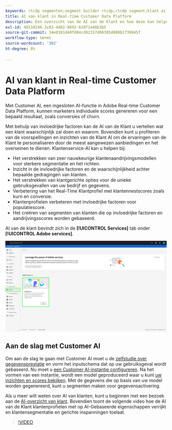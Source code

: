 ```yaml
---
keywords: rtcdp segmenten;segment builder rtcdp;rtcdp segment;klant ai rtcdp
title: AI van klant in Real-time Customer Data Platform
description: Een overzicht van de AI van de Klant en hoe deze kan helpen bij het genereren van scores voor specifieke resultaten zoals conversies of churn.
exl-id: 40210196-3c02-4d82-8692-628f2a46b3b5
source-git-commit: 34e0381d40f884cd92157d08385d889b1739845f
workflow-type: tm+mt
source-wordcount: '302'
ht-degree: 0%

---
```


# AI van klant in Real-time Customer Data Platform

Met Customer AI, een ingesloten AI-functie in Adobe Real-time Customer Data Platform, kunnen marketers individuele scores genereren voor een bepaald resultaat, zoals conversies of churn.

Met behulp van invloedrijke factoren kan de AI van de Klant u vertellen wat een klant waarschijnlijk zal doen en waarom. Bovendien kunt u profiteren van de voorspellingen en inzichten van de Klant AI om de ervaringen van de Klant te personaliseren door de meest aangewezen aanbiedingen en het overseinen te dienen. Klantenservice-AI kan u helpen bij:

* Het verstrekken van zeer nauwkeurige klantenaandrijvingsmodellen voor sterkere segmentatie en het richten.
* Inzicht in de invloedrijke factoren en de waarschijnlijkheid achter bepaalde gedragingen van klanten.
* Het verstrekken van klantgerichte opties voor de unieke gebruiksgevallen van uw bedrijf en gegevens.
* Verbetering van het Real-Time Klantprofiel met klantennestscores zoals kurn en conversie.
* Klantenprofielen verbeteren met invloedrijke factoren voor populatiescore.
* Het creëren van segmenten van klanten die op invloedrijke factoren en aandrijvingsscores worden gebaseerd.

AI van de klant bevindt zich in de **[!UICONTROL Services]** tab onder **[!UICONTROL Adobe services]**.

![AI-locatie van klant](../assets/overview/rtcdp-customer-ai.png)

## Aan de slag met Customer AI

Om aan de slag te gaan met Customer AI moet u de [zelfstudie over gegevensprestatie](../../intelligent-services/data-preparation.md) en vorm het inputschema dat op uw gebruiksgeval wordt gebaseerd. Nu moet u [een Customer AI-instantie configureren](../../intelligent-services/customer-ai/user-guide/configure.md). Na het vormen van een instantie, wordt een model geproduceerd waar u kunt [uw inzichten en scores bekijken](../../intelligent-services/customer-ai/user-guide/discover-insights.md). Met de gegevens die op basis van uw model worden gegenereerd, kunt u segmenten maken voor gegevensactivering.

Als u meer wilt weten over AI van klanten, kunt u beginnen met een bezoek aan de [AI-overzicht van klant](../../intelligent-services/customer-ai/overview.md). Bovendien toont de volgende video hoe de AI van de Klant klantenprofielen met op AI-Gebaseerde eigenschappen verrijkt en klantensegmentatie en gerichte inspanningen toelaat.

>[!VIDEO](https://video.tv.adobe.com/v/40374/?quality=12&learn=on)
